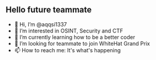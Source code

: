 ## Hello future teammate
- 👋 Hi, I’m @aqqsi1337
- 👀 I’m interested in OSINT, Security and CTF
- 🌱 I’m currently learning how to be a better coder
- 💞️ I’m looking for teammate to join WhiteHat Grand Prix
- 📫 How to reach me: It's what's happening 
